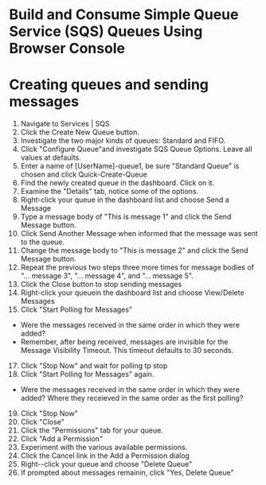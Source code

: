 # Build and Consume Simple Queue Service (SQS) Queues Using Browser Console

# Creating queues and sending messages
1. Navigate to Services | SQS
2. Click the Create New Queue button.
3. Investigate the two major kinds of queues: Standard and FIFO.
4. Click "Configure Queue"and investigate SQS Queue Options. Leave all values at defaults.
5. Enter a name of [UserName]-queue1, be sure "Standard Queue" is chosen and click Quick-Create-Queue
6. Find the newly created queue in the dashboard. Click on it.
7. Examine the "Details" tab, notice some of the options.
8. Right-click your queue in the dashboard list and choose Send a Message
9. Type a message body of "This is message 1" and click the Send Message button.
11. Click Send Another Message when informed that the message was sent to the queue.
12. Change the message body to "This is message 2" and click the Send Message button.
13. Repeat the previous two steps three more times for message bodies of "... message 3", "... message 4", and "... message 5".
14. Click the Close button to stop sending messages
15. Right-click your queuein the dashboard list and choose View/Delete Messages
16. Click "Start Polling for Messages"
   - Were the messages received in the same order in which they were added?
   - Remember, after being received, messages are invisible for the Message Visibility Timeout. This timeout defaults to 30 seconds.
17. Click "Stop Now" and wait for polling tp stop
18. Click "Start Polling for Messages" again.
   - Were the messages received in the same order in which they were added? Where they receieved in the same order as the first polling?
19. Click "Stop Now"
20. Click "Close"
21. Click the "Permissions" tab for your queue.
22. Click "Add a Permission"
23. Experiment with the various available permissions.
24. Click the Cancel link in the Add a Permission dialog
25. Right--click your queue and choose "Delete Queue"
26. If prompted about messages remainin, click "Yes, Delete Queue"
